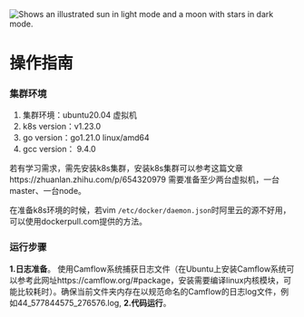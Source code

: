 <picture>
  <source media="(prefers-color-scheme: dark)" srcset="https://user-images.githubusercontent.com/25423296/163456776-7f95b81a-f1ed-45f7-b7ab-8fa810d529fa.png">
  <source media="(prefers-color-scheme: light)" srcset="https://user-images.githubusercontent.com/25423296/163456779-a8556205-d0a5-45e2-ac17-42d089e3c3f8.png">
  <img alt="Shows an illustrated sun in light mode and a moon with stars in dark mode." src="https://user-images.githubusercontent.com/25423296/163456779-a8556205-d0a5-45e2-ac17-42d089e3c3f8.png">
</picture>

# 操作指南

### 集群环境

1. 集群环境：ubuntu20.04 虚拟机
2. k8s version：v1.23.0
3. go version：go1.21.0 linux/amd64
4. gcc version： 9.4.0

若有学习需求，需先安装k8s集群，安装k8s集群可以参考这篇文章https://zhuanlan.zhihu.com/p/654320979
需要准备至少两台虚拟机，一台master、一台node。

在准备k8s环境的时候，若vim `/etc/docker/daemon.json`时阿里云的源不好用，可以使用dockerpull.com提供的方法。

### 运行步骤
**1.日志准备**。
使用Camflow系统捕获日志文件（在Ubuntu上安装Camflow系统可以参考此网址https://camflow.org/#package，安装需要编译linux内核模块，可能比较耗时）。确保当前文件夹内存在以规范命名的Camflow的日志log文件，例如44_577844575_276576.log,
**2.代码运行**。
